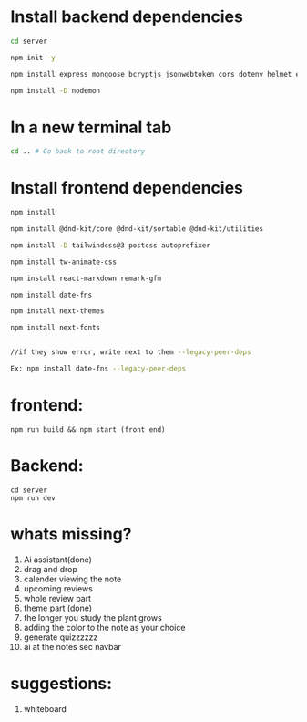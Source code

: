 
# Install backend dependencies
```bash
cd server

npm init -y

npm install express mongoose bcryptjs jsonwebtoken cors dotenv helmet express-rate-limit

npm install -D nodemon
```

# In a new terminal tab
```bash
cd .. # Go back to root directory
```
# Install frontend dependencies
```bash
npm install

npm install @dnd-kit/core @dnd-kit/sortable @dnd-kit/utilities

npm install -D tailwindcss@3 postcss autoprefixer

npm install tw-animate-css

npm install react-markdown remark-gfm

npm install date-fns

npm install next-themes

npm install next-fonts


//if they show error, write next to them --legacy-peer-deps

Ex: npm install date-fns --legacy-peer-deps
```


# frontend:
```
npm run build && npm start (front end)
```
# Backend:
```
cd server
npm run dev
```


# whats missing?

1) Ai assistant(done)
2) drag and drop
3) calender viewing the note
4) upcoming reviews
5) whole review part
6) theme part (done)
7) the longer you study the plant grows
8) adding the color to the note as your choice
9) generate quizzzzzz
10) ai at the notes sec navbar
# suggestions:
1) whiteboard





